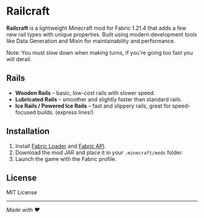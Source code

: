 # Railcraft

**Railcraft** is a lightweight Minecraft mod for Fabric 1.21.4 that adds a few new rail types with unique properties. Built using modern development tools like Data Generation and Mixin for maintainability and performance.

Note: You must slow down when making turns, if you're going too fast you will derail.

## Rails

- **Wooden Rails** – basic, low-cost rails with slower speed.
- **Lubricated Rails** – smoother and slightly faster than standard rails.
- **Ice Rails / Powered Ice Rails** – fast and slippery rails, great for speed-focused builds. (express lines!)

## Installation

1. Install [Fabric Loader](https://fabricmc.net/use/) and [Fabric API](https://www.curseforge.com/minecraft/mc-mods/fabric-api).
2. Download the mod JAR and place it in your `.minecraft/mods` folder.
3. Launch the game with the Fabric profile.

## License

MIT License

---

*Made with ❤️*
